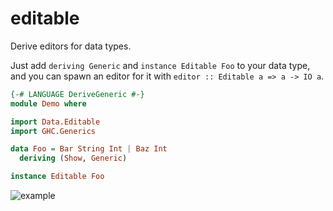 editable
========

Derive editors for data types.

Just add `deriving Generic` and `instance Editable Foo` to your
data type, and you can spawn an editor for it with
`editor :: Editable a => a -> IO a`.

```hs
{-# LANGUAGE DeriveGeneric #-}
module Demo where

import Data.Editable
import GHC.Generics

data Foo = Bar String Int | Baz Int
  deriving (Show, Generic)

instance Editable Foo
```

![example](https://pbs.twimg.com/media/Bn0q3K1IYAAZ7xY.jpg)
